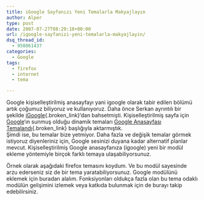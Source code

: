 ```yaml
---
title: iGoogle Sayfanızı Yeni Temalarla Makyajlayın
author: Alper
type: post
date: 2007-07-27T08:29:18+00:00
url: /igoogle-sayfanizi-yeni-temalarla-makyajlayin/
dsq_thread_id:
  - 950061437
categories:
  - Google
tags:
  - firefox
  - internet
  - tema

---
```

Google kişiselleştirilmiş anasayfayı yani igoogle olarak tabir edilen bölümü artık çoğumuz biliyoruz ve kullanıyoruz. Daha önce Serkan ayrıntılı bir şekilde [iGoogle][1]{.broken_link}&#8216;dan bahsetmişti. Kişiselleştirilmiş sayfa için [Google][2]&#8216;ın sunmuş olduğu dinamik temaları [Google Anasayfası Temalandı][3]{.broken_link} başlığıyla aktarmıştık.  
Şimdi ise, bu temalar bize yetmiyor. Daha fazla ve değişik temalar görmek istiyoruz diyenleriniz için, Google sesinizi duyana kadar alternatif planlar mevcut. Kişiselleştirilmiş Google anasayfanıza (igoogle) yeni bir modül ekleme yöntemiyle birçok farklı temaya ulaşabiliyorsunuz. 

Örnek olarak aşağıdaki firefox temasını koydum. Ve bu modül sayesinde arzu ederseniz siz de bir tema yaratabiliyorsunuz. Google modülünü eklemek için buradan alalım. Fonksiyonları oldukça fazla olan bu tema odaklı modülün gelişimini izlemek veya katkıda bulunmak için de burayı takip edebilirsiniz.

 [1]: https://www.murekkep.org/kisisel-google-igoogle-316
 [2]: https://www.google.com.tr
 [3]: https://www.murekkep.org/google-anasayfasi-temalandi-231